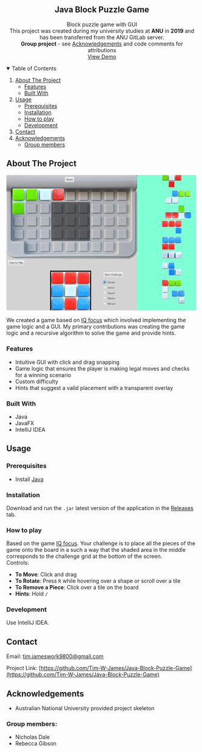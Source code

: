 <!--
*** Based on the Best-README-Template: https://github.com/othneildrew/Best-README-Template
***
*** To avoid retyping too much info. Do a search and replace for the following:
*** repo_name, project_title, project_description
-->



<!-- PROJECT SHIELDS -->
<!-- [![Release][release-shield]][release-url] -->
<!-- [![Last Commit][last-commit-shield]][last-commit-url] -->
<!-- [![Contributors][contributors-shield]][contributors-url] -->
<!-- [![Forks][forks-shield]][forks-url] -->
<!-- [![Stargazers][stars-shield]][stars-url] -->
<!-- [![Issues][issues-shield]][issues-url] -->
<!-- [![MIT License][license-shield]][license-url] -->
<!-- [![LinkedIn][linkedin-shield]][linkedin-url] -->



<!-- PROJECT LOGO -->
<br />
<p align="center">
<!--   <a href="https://github.com/Tim-W-James/repo_name">
    <img src="images/logo.png" alt="Logo" width="80" height="80">
  </a> -->

  <h2 align="center">Java Block Puzzle Game</h2>

  <p align="center">
    Block puzzle game with GUI
    <br />
    This project was created during my university studies at <b>ANU</b> in <b>2019</b> and has been transferred from the ANU GitLab server.
    <br />
    <b>Group project</b> - see <a href="#acknowledgements">Acknowledgements</a> and code comments for attributions
    <br />
<!--     <a href="https://github.com/Tim-W-James/repo_name"><strong>Explore the docs »</strong></a>
    <br /> 
    <br /> -->
    <a href="https://github.com/Tim-W-James/Java-Block-Puzzle-Game/releases">View Demo</a>
<!--     ·
    <a href="https://github.com/Tim-W-James/repo_name/issues">Report Bug</a> -->
<!--     ·
    <a href="https://github.com/Tim-W-James/repo_name/issues">Request Feature</a> -->
  </p>
</p>



<!-- TABLE OF CONTENTS -->
<details open="open">
  <summary>Table of Contents</summary>
  <ol>
    <li>
      <a href="#about-the-project">About The Project</a>
      <ul>
        <li><a href="#features">Features</a></li>
        <li><a href="#built-with">Built With</a></li>
      </ul>
    </li>
    <li>
      <a href="#usage">Usage</a>
      <ul>
        <li><a href="#prerequisites">Prerequisites</a></li>
        <li><a href="#installation">Installation</a></li>
        <li><a href="#how-to-play">How to play</a></li>
        <li><a href="#development">Development</a></li>
      </ul> 
    </li>
<!--     <li><a href="#roadmap">Roadmap</a></li> -->
<!--     <li><a href="#contributing">Contributing</a></li> -->
<!--     <li><a href="#license">License</a></li> -->
    <li><a href="#contact">Contact</a></li>
    <li>
      <a href="#acknowledgements">Acknowledgements</a>
      <ul>
        <li><a href="#group-members">Group members</a></li>
      </ul> 
    </li>
  </ol>
</details>



<!-- ABOUT THE PROJECT -->
## About The Project

<img src="app2.png" alt="screenshot" width="500"/>

We created a game based on [IQ focus](https://www.smartgames.eu/uk/one-player-games/iq-focus) which involved implementing the game logic and a GUI. My primary contributions was creating the game logic and a recursive algorithm to solve the game and provide hints.

### Features

* Intuitive GUI with click and drag snapping
* Game logic that ensures the player is making legal moves and checks for a winning scenario
* Custom difficulty
* Hints that suggest a valid placement with a transparent overlay

### Built With

* Java
* JavaFX
* IntelliJ IDEA

<!-- GETTING STARTED -->
## Usage

### Prerequisites

* Install [Java](https://java.com/en/download/help/download_options.html)

### Installation

Download and run the `.jar` latest version of the application in the [Releases](https://github.com/Tim-W-James/Java-Block-Puzzle-Game/releases) tab.
   
### How to play

Based on the game [IQ focus](https://www.smartgames.eu/uk/one-player-games/iq-focus). Your challenge is to place all the pieces of the game onto the board in a such a way that the shaded area in the middle corresponds to the challenge grid at the bottom of the screen. <br>
Controls:
* **To Move**: Click and drag
* **To Rotate**: Press `R` while hovering over a shape or scroll over a tile
* **To Remove a Piece**: Click over a tile on the board
* **Hints**: Hold `/`

### Development

Use IntelliJ IDEA.




<!-- CONTACT -->
## Contact

Email: [tim.jameswork9800@gmail.com](mailto:tim.jameswork9800@gmail.com "tim.jameswork9800@gmail.com")

Project Link: [https://github.com/Tim-W-James/Java-Block-Puzzle-Game](https://github.com/Tim-W-James/Java-Block-Puzzle-Game)



<!-- ACKNOWLEDGEMENTS -->
## Acknowledgements

* Australian National University provided project skeleton

### Group members:

* Nicholas Dale
* Rebecca Gibson



[product-screenshot]: images/screenshot.png

<!-- USEFUL LINKS FOR MARKDOWN
* https://www.markdownguide.org/basic-syntax
* https://www.webpagefx.com/tools/emoji-cheat-sheet
* https://shields.io
* https://choosealicense.com
* https://pages.github.com
* https://daneden.github.io/animate.css
* https://connoratherton.com/loaders
* https://kenwheeler.github.io/slick
* https://github.com/cferdinandi/smooth-scroll
* http://leafo.net/sticky-kit
* http://jvectormap.com
* https://fontawesome.com -->
